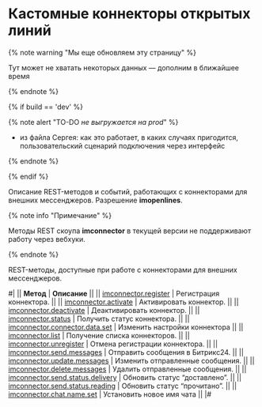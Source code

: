 # Кастомные коннекторы открытых линий

{% note warning "Мы еще обновляем эту страницу" %}

Тут может не хватать некоторых данных — дополним в ближайшее время

{% endnote %}

{% if build == 'dev' %}

{% note alert "TO-DO _не выгружается на prod_" %}

- из файла Сергея: как это работает, в каких случаях пригодится, пользовательский сценарий подключения через интерфейс

{% endnote %}

{% endif %}

Описание REST-методов и событий, работающих с коннекторами для внешних мессенджеров. Разрешение **imopenlines**.

{% note info "Примечание" %}

Методы REST скоупа **imconnector** в текущей версии не поддерживают работу через вебхуки.

{% endnote %}

REST-методы, доступные при работе с коннекторами для внешних мессенджеров.

#|
|| **Метод** | **Описание** ||
|| [imconnector.register](imconnector-register.md) | Регистрация коннектора. ||
|| [imconnector.activate](imconnector-activate.md) | Активировать коннектор. ||
|| [imconnector.deactivate](imconnector-deactivate.md) | Деактивировать коннектор. ||
|| [imconnector.status](imconnector-status.md) | Получить статус коннектора. ||
|| [imconnector.connector.data.set](./imconnector-connector-data-set.md) | Изменить настройки коннектора ||
|| [imconnector.list](imconnector-list.md) | Получение списка коннекторов. ||
|| [imconnector.unregister](imconnector-unregister.md) | Отмена регистрации коннектора. ||
|| [imconnector.send.messages](imconnector-send-messages.md) | Отправить сообщения в Битрикс24. ||
|| [imconnector.update.messages](imconnector-update-messages.md) | Изменить отправленные сообщения. ||
|| [imconnector.delete.messages](imconnector-delete-messages.md) | Удалить отправленные сообщения. ||
|| [imconnector.send.status.delivery](imconnector-send-status-delivery.md) | Обновить статус “доставлено”. ||
|| [imconnector.send.status.reading](imconnector-send-status-reading.md) | Обновить статус “прочитано”. ||
|| [imconnector.chat.name.set](./imconnector-chat-name-set.md) | Установить новое имя чата ||
|#

